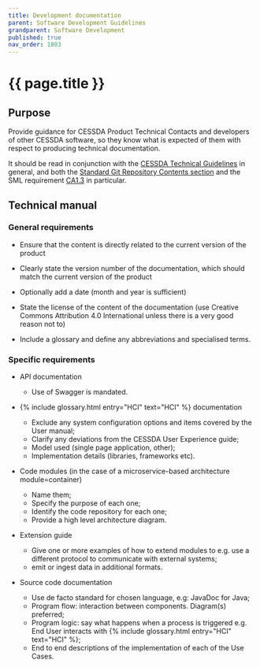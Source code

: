 ```yaml
---
title: Development documentation
parent: Software Development Guidelines
grandparent: Software Development
published: true
nav_order: 1803
---
```

# {{ page.title }}

## Purpose

Provide guidance for CESSDA Product Technical Contacts and developers of other CESSDA software,
so they know what is expected of them with respect to producing technical documentation.

It should be read in conjunction with the [CESSDA Technical Guidelines](https://docs.tech.cessda.eu) in general,
and both the
[Standard Git Repository Contents section](https://docs.tech.cessda.eu/platform/gcp-repository-standard-contents.html)
and the SML requirement
[CA1.3](https://docs.tech.cessda.eu/sml/ca1-documentation.html#ca13-development-documentation)
in particular.

## Technical manual

### General requirements

* Ensure that the content  is directly related to the current version of the product

* Clearly state the version number of the documentation, which should match the current version of the product

* Optionally add a date (month and year is sufficient)

* State the license of the content of the documentation
    (use Creative Commons Attribution 4.0 International unless there is a very good reason not to)

* Include a glossary and define any abbreviations and specialised terms.

### Specific requirements

* API documentation
  * Use of Swagger is mandated.

* {% include glossary.html entry="HCI" text="HCI" %} documentation
  * Exclude any system configuration options and items covered by the User manual;
  * Clarify any deviations from the CESSDA User Experience guide;
  * Model used (single page application, other);
  * Implementation details (libraries, frameworks etc).

* Code modules (in the case of a microservice-based architecture module=container)
  * Name them;
  * Specify the purpose of each one;
  * Identify the code repository for each one;
  * Provide a high level architecture diagram.

* Extension guide
  * Give one or more examples of how to extend modules to
      e.g. use a different protocol to communicate with external systems;
  * emit or ingest data in additional formats.

* Source code documentation
  * Use de facto standard for chosen language, e.g: JavaDoc for Java;
  * Program flow: interaction between components. Diagram(s) preferred;
  * Program logic: say what happens when a process is triggered e.g. End User interacts with
      {% include glossary.html entry="HCI" text="HCI" %};
  * End to end descriptions of the implementation of each of the Use Cases.
